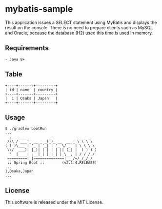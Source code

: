 # mybatis-sample
This application issues a SELECT statement using MyBatis and displays the result on the console.
There is no need to prepare clients such as MySQL and Oracle, because the database (H2) used this time is used in memory.

## Requirements
```
- Java 8+
```

## Table
```
+----+-------+---------+
| id | name  | country |
+----+-------+---------+
|  1 | Osaka | Japan   |
+----+-------+---------+
```

## Usage
```
$ ./gradlew bootRun
...
  .   ____          _            __ _ _
 /\\ / ___'_ __ _ _(_)_ __  __ _ \ \ \ \
( ( )\___ | '_ | '_| | '_ \/ _` | \ \ \ \
 \\/  ___)| |_)| | | | | || (_| |  ) ) ) )
  '  |____| .__|_| |_|_| |_\__, | / / / /
 =========|_|==============|___/=/_/_/_/
 :: Spring Boot ::        (v2.1.4.RELEASE)
...
1,Osaka,Japan
...
```

## License
This software is released under the MIT License.
